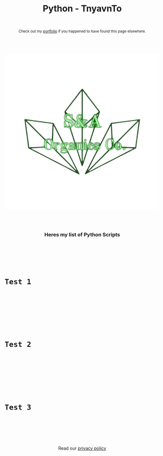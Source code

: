 <h1 align=center>Python - TnyavnTo</h1>

<br>

<p align=center><sup>Check out my <a href='https://tnyavnto.com' target='_blank'>portfolio</a> if you happened to have found this page elsewhere.</sup></p>

<br><br>

<p align=center>
    <img src='https://github.com/Svxy/imgs/blob/main/icon.png?raw=true' alt='Github Couldnt Load The Image'>
</p>

<br><br>

<h3 align=center>Heres my list of Python Scripts</h3>

<br><br>


<!-- 1. -->

<p align=center>
<pre>
<code class="python"> 

# Test 1

</code>
</pre>
</p>

<br><br>

<!-- 2. -->

<p align=center>
<pre>
<code class="python"> 

# Test 2

</code>
</pre>
</p>

<br><br>

<!-- 3. -->

<p align=center>
<pre>
<code class="python"> 

# Test 3

</code>
</pre>
</p>

<br><br>

<p align=center>Read our <a href='https://tnyavnto.com/policy/' target='_blank'>privacy policy</a></p>